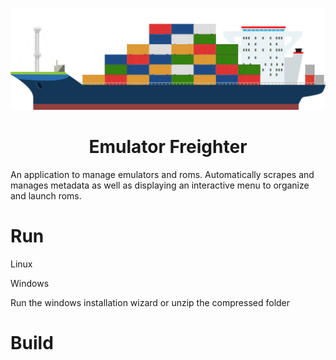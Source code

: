 ![Freighter.png](https://github.com/alexmichaelkeith/EmulatorFreighter/blob/main/config/images/Freighter.png)
<h1 align="center">
Emulator Freighter
</h1>

An application to manage emulators and roms. Automatically scrapes and manages metadata as well as displaying an interactive menu to organize and launch roms.


# Run

Linux


Windows

Run the windows installation wizard or unzip the compressed folder



# Build

